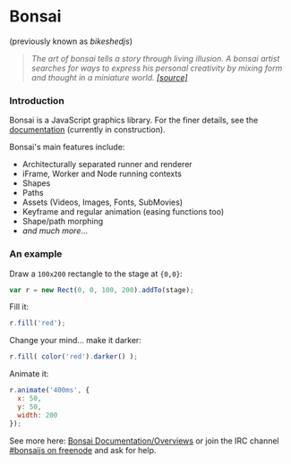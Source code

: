 # Bonsai

(previously known as *bikeshedjs*)

 > *The art of bonsai tells a story through living illusion. A bonsai artist searches for ways to express his personal creativity by mixing form and thought in a miniature world.* [*[source]*](http://whatijustlearned.wordpress.com/2011/04/22/bonsai-heaven-and-earth-in-one-container/)

### Introduction

Bonsai is a JavaScript graphics library. For the finer details, see the [documentation](http://docs.bonsaijs.org) (currently in construction).

Bonsai's main features include:

 * Architecturally separated runner and renderer
 * iFrame, Worker and Node running contexts
 * Shapes
 * Paths
 * Assets (Videos, Images, Fonts, SubMovies)
 * Keyframe and regular animation (easing functions too)
 * Shape/path morphing
 * *and much more*...

### An example

Draw a `100x200` rectangle to the stage at `{0,0}`:

```js
var r = new Rect(0, 0, 100, 200).addTo(stage);
```

Fill it:

```js
r.fill('red');
```

Change your mind... make it darker:

```js
r.fill( color('red').darker() );
```

Animate it:

```js
r.animate('400ms', {
  x: 50,
  y: 50,
  width: 200
});
```

See more here: [Bonsai Documentation/Overviews](http://docs.bonsaijs.org) or
join the IRC channel [#bonsaijs on freenode](http://webchat.freenode.net/?channels=bonsaijs) and ask for help.
